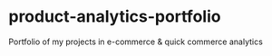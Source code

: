 # product-analytics-portfolio
Portfolio of my projects in e-commerce &amp; quick commerce analytics
